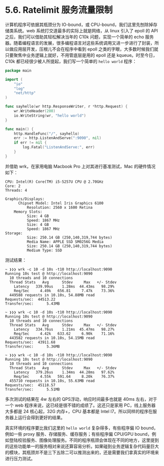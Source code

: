 # 5.6. Ratelimit 服务流量限制

计算机程序可依据其瓶颈分为 IO-bound，或 CPU-bound，我们这里先刨除掉存储类系统。web 系统打交道最多的实际上就是网络，从 linux 引入了 epoll 的 API 之后，我们可以借助其轻松解决当年的 C10k 问题，实现一个简单的 echo 服务器。随着编程语言的发展，很多编程语言对这些系统调用又进一步进行了封装，所以做应用层开发，压根儿不会在程序中看到 epoll 之类的字眼，大多数时候我们就只要聚焦中业务逻辑上就好，不用管底层是用的 epoll 还是 kqueue。时至今日，C10k 都已经很少被人所提起，我们写一个简单的 `hello world` 程序：

```go
package main

import (
	"io"
	"log"
	"net/http"
)

func sayhello(wr http.ResponseWriter, r *http.Request) {
	wr.WriteHeader(200)
	io.WriteString(wr, "hello world")
}

func main() {
	http.HandleFunc("/", sayhello)
	err := http.ListenAndServe(":9090", nil)
	if err != nil {
		log.Fatal("ListenAndServe:", err)
	}
}
```

并借助 wrk，在家用电脑 Macbook Pro 上对其进行基准测试，Mac 的硬件情况如下：

```shell
CPU: Intel(R) Core(TM) i5-5257U CPU @ 2.70GHz
Core: 2
Threads: 4

Graphics/Displays:
      Chipset Model: Intel Iris Graphics 6100
          Resolution: 2560 x 1600 Retina
    Memory Slots:
          Size: 4 GB
          Speed: 1867 MHz
          Size: 4 GB
          Speed: 1867 MHz
Storage:
          Size: 250.14 GB (250,140,319,744 bytes)
          Media Name: APPLE SSD SM0256G Media
          Size: 250.14 GB (250,140,319,744 bytes)
          Medium Type: SSD
```

测试结果：

```shell
~ ❯❯❯ wrk -c 10 -d 10s -t10 http://localhost:9090
Running 10s test @ http://localhost:9090
  10 threads and 10 connections
  Thread Stats   Avg      Stdev     Max   +/- Stdev
    Latency   339.99us    1.28ms  44.43ms   98.29%
    Req/Sec     4.49k   656.81     7.47k    73.36%
  449588 requests in 10.10s, 54.88MB read
Requests/sec:  44513.22
Transfer/sec:      5.43MB

~ ❯❯❯ wrk -c 10 -d 10s -t10 http://localhost:9090
Running 10s test @ http://localhost:9090
  10 threads and 10 connections
  Thread Stats   Avg      Stdev     Max   +/- Stdev
    Latency   334.76us    1.21ms  45.47ms   98.27%
    Req/Sec     4.42k   633.62     6.90k    71.16%
  443582 requests in 10.10s, 54.15MB read
Requests/sec:  43911.68
Transfer/sec:      5.36MB

~ ❯❯❯ wrk -c 10 -d 10s -t10 http://localhost:9090
Running 10s test @ http://localhost:9090
  10 threads and 10 connections
  Thread Stats   Avg      Stdev     Max   +/- Stdev
    Latency   379.26us    1.34ms  44.28ms   97.62%
    Req/Sec     4.55k   591.64     8.20k    76.37%
  455710 requests in 10.10s, 55.63MB read
Requests/sec:  45118.57
Transfer/sec:      5.51MB
```

多次测试的结果在 4w 左右的 QPS浮动，响应时间最多也就是 40ms 左右，对于一个 web 程序来说，这已经是很不错的成绩了。这还只是家用 PC，线上服务器大多都是 24 核心起，32G 内存+，CPU 基本都是 Intel I7。所以同样的程序在服务器上运行会得到更好的结果。

真实环境的程序要比我们这里的 `hello world` 复杂得多，有些程序偏 IO bound，例如一些 proxy 服务、存储服务、缓存服务；有些程序偏 CPU/GPU bound，例如登陆校验服务、图像处理服务。不同的程序瓶颈会体现在不同的地方，这里提到的这些功能单一的服务相对来说还算容易分析。如果碰到业务逻辑复杂代码量巨大的模块，其瓶颈并不是三下五除二可以推测出来的，还是需要我们拿真实的环境来进行压力测试。
